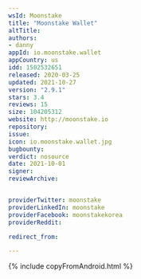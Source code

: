 ```yaml
---
wsId: Moonstake
title: "Moonstake Wallet"
altTitle: 
authors:
- danny
appId: io.moonstake.wallet
appCountry: us
idd: 1502532651
released: 2020-03-25
updated: 2021-10-27
version: "2.9.1"
stars: 3.4
reviews: 15
size: 104205312
website: http://moonstake.io
repository: 
issue: 
icon: io.moonstake.wallet.jpg
bugbounty: 
verdict: nosource
date: 2021-10-01
signer: 
reviewArchive:


providerTwitter: moonstake
providerLinkedIn: moonstake
providerFacebook: moonstakekorea
providerReddit: 

redirect_from:

---
```


{% include copyFromAndroid.html %}